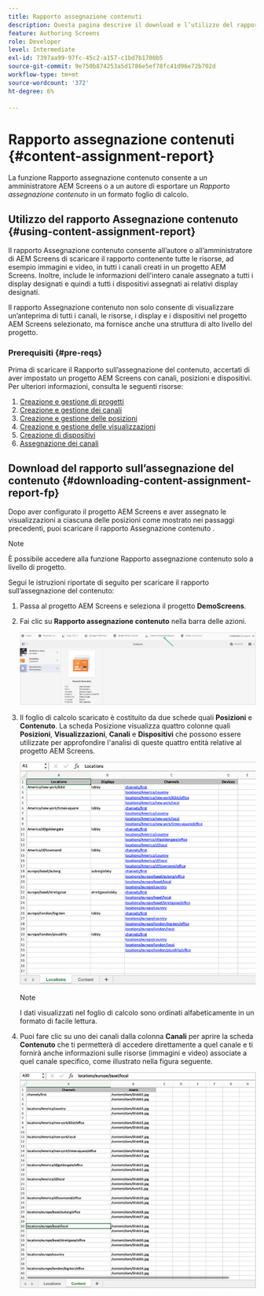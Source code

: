 ```yaml
---
title: Rapporto assegnazione contenuti
description: Questa pagina descrive il download e l’utilizzo del rapporto sull’assegnazione dei contenuti.
feature: Authoring Screens
role: Developer
level: Intermediate
exl-id: 7397aa99-97fc-45c2-a157-c1bd7b1700b5
source-git-commit: 9e750b874253a5d1786e5ef78fc41d96e72b702d
workflow-type: tm+mt
source-wordcount: '372'
ht-degree: 6%

---
```


# Rapporto assegnazione contenuti {#content-assignment-report}

La funzione Rapporto assegnazione contenuto consente a un amministratore AEM Screens o a un autore di esportare un *Rapporto assegnazione contenuto* in un formato foglio di calcolo.

## Utilizzo del rapporto Assegnazione contenuto {#using-content-assignment-report}

Il rapporto Assegnazione contenuto consente all’autore o all’amministratore di AEM Screens di scaricare il rapporto contenente tutte le risorse, ad esempio immagini e video, in tutti i canali creati in un progetto AEM Screens. Inoltre, include le informazioni dell&#39;intero canale assegnato a tutti i display designati e quindi a tutti i dispositivi assegnati ai relativi display designati.

Il rapporto Assegnazione contenuto non solo consente di visualizzare un’anteprima di tutti i canali, le risorse, i display e i dispositivi nel progetto AEM Screens selezionato, ma fornisce anche una struttura di alto livello del progetto.


### Prerequisiti {#pre-reqs}

Prima di scaricare il Rapporto sull’assegnazione del contenuto, accertati di aver impostato un progetto AEM Screens con canali, posizioni e dispositivi.
Per ulteriori informazioni, consulta le seguenti risorse:

1. [Creazione e gestione di progetti](/help/user-guide/creating-a-screens-project.md)
1. [Creazione e gestione dei canali](/help/user-guide/managing-channels.md)
1. [Creazione e gestione delle posizioni](/help/user-guide/managing-locations.md)
1. [Creazione e gestione delle visualizzazioni](/help/user-guide/managing-displays.md)
1. [Creazione di dispositivi](/help/user-guide/managing-devices.md)
1. [Assegnazione dei canali ](/help/user-guide/channel-assignment-latest-fp.md)


## Download del rapporto sull’assegnazione del contenuto {#downloading-content-assignment-report-fp}

Dopo aver configurato il progetto AEM Screens e aver assegnato le visualizzazioni a ciascuna delle posizioni come mostrato nei passaggi precedenti, puoi scaricare il rapporto Assegnazione contenuto .

>[!NOTE]
>È possibile accedere alla funzione Rapporto assegnazione contenuto solo a livello di progetto.

Segui le istruzioni riportate di seguito per scaricare il rapporto sull’assegnazione del contenuto:

1. Passa al progetto AEM Screens e seleziona il progetto **DemoScreens**.

1. Fai clic su **Rapporto assegnazione contenuto** nella barra delle azioni.

   ![immagine](/help/user-guide/assets/content-assignment-report/can-download.png)

1. Il foglio di calcolo scaricato è costituito da due schede quali **Posizioni** e **Contenuto**. La scheda Posizione visualizza quattro colonne quali **Posizioni**, **Visualizzazioni**, **Canali** e **Dispositivi** che possono essere utilizzate per approfondire l&#39;analisi di queste quattro entità relative al progetto AEM Screens.

   ![immagine](/help/user-guide/assets/content-assignment-report/report-sheet1.png)

   >[!NOTE]
   >I dati visualizzati nel foglio di calcolo sono ordinati alfabeticamente in un formato di facile lettura.

1. Puoi fare clic su uno dei canali dalla colonna **Canali** per aprire la scheda **Contenuto** che ti permetterà di accedere direttamente a quel canale e ti fornirà anche informazioni sulle risorse (immagini e video) associate a quel canale specifico, come illustrato nella figura seguente.

   ![immagine](/help/user-guide/assets/content-assignment-report/report-sheet2.png)
